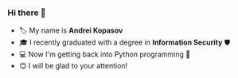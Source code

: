 ### Hi there 👋
- 🏷️ My name is **Andrei Kopasov**
- 🎓 I recently graduated with a degree in **Information Security** 🛡️
- 💻 Now I'm getting back into Python programming 🐍
- 😊 I will be glad to your attention!

<!--
**habrvalg/habrvalg** is a ✨ _special_ ✨ repository because its `README.md` (this file) appears on your GitHub profile.

Here are some ideas to get you started:

- 🔭 I’m currently working on ...
- 🌱 I’m currently learning ...
- 👯 I’m looking to collaborate on ...
- 🤔 I’m looking for help with ...
- 💬 Ask me about ...
- 📫 How to reach me: ...
- 😄 Pronouns: ...
- ⚡ Fun fact: ...
-->
